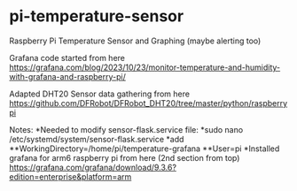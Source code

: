 # pi-temperature-sensor
Raspberry Pi Temperature Sensor and Graphing (maybe alerting too)

Grafana code started from here https://grafana.com/blog/2023/10/23/monitor-temperature-and-humidity-with-grafana-and-raspberry-pi/

Adapted DHT20 Sensor data gathering from here https://github.com/DFRobot/DFRobot_DHT20/tree/master/python/raspberrypi

Notes:
  *Needed to modify sensor-flask.service file:
    *sudo nano /etc/systemd/system/sensor-flask.service
    *add
    **WorkingDirectory=/home/pi/temperature-grafana
    **User=pi
  *Installed grafana for arm6 raspberry pi from here (2nd section from top) https://grafana.com/grafana/download/9.3.6?edition=enterprise&platform=arm
